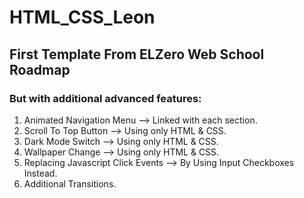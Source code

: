 # HTML_CSS_Leon
## First Template From ELZero Web School Roadmap
### But with additional advanced features:
1. Animated Navigation Menu --> Linked with each section.
2. Scroll To Top Button --> Using only HTML & CSS.
3. Dark Mode Switch --> Using only HTML & CSS.
4. Wallpaper Change --> Using only HTML & CSS.
5. Replacing Javascript Click Events --> By Using Input Checkboxes Instead.
6. Additional Transitions.
